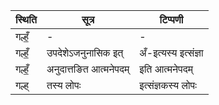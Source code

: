 | स्थिति | सूत्र | टिप्पणी |
| ----- | ------- | ------ |
| गल्हँ॒ | - | - |
| गल्हँ॒ | उपदेशेऽजनुनासिक इत् | अँ-इत्यस्य इत्संज्ञा |
| गल्हँ॒ | अनुदात्तङित आत्मनेपदम् | इति आत्मनेपदम् |
| गल्ह् | तस्य लोपः | इत्संज्ञकस्य लोपः |
